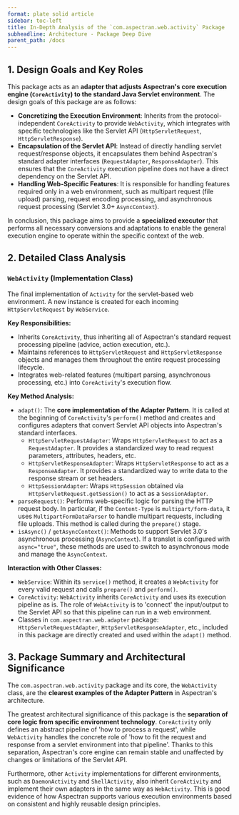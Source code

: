 ```yaml
---
format: plate solid article
sidebar: toc-left
title: In-Depth Analysis of the `com.aspectran.web.activity` Package
subheadline: Architecture - Package Deep Dive
parent_path: /docs
---
```


## 1. Design Goals and Key Roles

This package acts as an **adapter that adjusts Aspectran's core execution engine (`CoreActivity`) to the standard Java Servlet environment**. The design goals of this package are as follows:

-   **Concretizing the Execution Environment**: Inherits from the protocol-independent `CoreActivity` to provide `WebActivity`, which integrates with specific technologies like the Servlet API (`HttpServletRequest`, `HttpServletResponse`).
-   **Encapsulation of the Servlet API**: Instead of directly handling servlet request/response objects, it encapsulates them behind Aspectran's standard adapter interfaces (`RequestAdapter`, `ResponseAdapter`). This ensures that the `CoreActivity` execution pipeline does not have a direct dependency on the Servlet API.
-   **Handling Web-Specific Features**: It is responsible for handling features required only in a web environment, such as multipart request (file upload) parsing, request encoding processing, and asynchronous request processing (Servlet 3.0+ `AsyncContext`).

In conclusion, this package aims to provide a **specialized executor** that performs all necessary conversions and adaptations to enable the general execution engine to operate within the specific context of the web.

## 2. Detailed Class Analysis

### `WebActivity` (Implementation Class)

The final implementation of `Activity` for the servlet-based web environment. A new instance is created for each incoming `HttpServletRequest` by `WebService`.

**Key Responsibilities:**
-   Inherits `CoreActivity`, thus inheriting all of Aspectran's standard request processing pipeline (advice, action execution, etc.).
-   Maintains references to `HttpServletRequest` and `HttpServletResponse` objects and manages them throughout the entire request processing lifecycle.
-   Integrates web-related features (multipart parsing, asynchronous processing, etc.) into `CoreActivity`'s execution flow.

**Key Method Analysis:**
-   `adapt()`: The **core implementation of the Adapter Pattern**. It is called at the beginning of `CoreActivity`'s `perform()` method and creates and configures adapters that convert Servlet API objects into Aspectran's standard interfaces.
    -   `HttpServletRequestAdapter`: Wraps `HttpServletRequest` to act as a `RequestAdapter`. It provides a standardized way to read request parameters, attributes, headers, etc.
    -   `HttpServletResponseAdapter`: Wraps `HttpServletResponse` to act as a `ResponseAdapter`. It provides a standardized way to write data to the response stream or set headers.
    -   `HttpSessionAdapter`: Wraps `HttpSession` obtained via `HttpServletRequest.getSession()` to act as a `SessionAdapter`.
-   `parseRequest()`: Performs web-specific logic for parsing the HTTP request body. In particular, if the `Content-Type` is `multipart/form-data`, it uses `MultipartFormDataParser` to handle multipart requests, including file uploads. This method is called during the `prepare()` stage.
-   `isAsync()` / `getAsyncContext()`: Methods to support Servlet 3.0's asynchronous processing (`AsyncContext`). If a translet is configured with `async="true"`, these methods are used to switch to asynchronous mode and manage the `AsyncContext`.

**Interaction with Other Classes:**
-   `WebService`: Within its `service()` method, it creates a `WebActivity` for every valid request and calls `prepare()` and `perform()`.
-   `CoreActivity`: `WebActivity` inherits `CoreActivity` and uses its execution pipeline as is. The role of `WebActivity` is to 'connect' the input/output to the Servlet API so that this pipeline can run in a web environment.
-   Classes in `com.aspectran.web.adapter` package: `HttpServletRequestAdapter`, `HttpServletResponseAdapter`, etc., included in this package are directly created and used within the `adapt()` method.

## 3. Package Summary and Architectural Significance

The `com.aspectran.web.activity` package and its core, the `WebActivity` class, are the **clearest examples of the Adapter Pattern** in Aspectran's architecture.

The greatest architectural significance of this package is the **separation of core logic from specific environment technology**. `CoreActivity` only defines an abstract pipeline of 'how to process a request', while `WebActivity` handles the concrete role of 'how to fit the request and response from a servlet environment into that pipeline'. Thanks to this separation, Aspectran's core engine can remain stable and unaffected by changes or limitations of the Servlet API.

Furthermore, other `Activity` implementations for different environments, such as `DaemonActivity` and `ShellActivity`, also inherit `CoreActivity` and implement their own adapters in the same way as `WebActivity`. This is good evidence of how Aspectran supports various execution environments based on consistent and highly reusable design principles.
